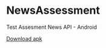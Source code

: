 # NewsAssessment
Test Assesment News API - Android

<a id="raw-url" href="https://github.com/andikamar/NewsAssessment/blob/master/app/release/app-release.apk">Download apk</a>

